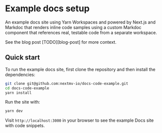 # Example docs setup

An example docs site using Yarn Workspaces and powered by Next.js and Markdoc that renders inline code samples using a custom Markdoc component that references real, testable code from a separate workspace.

See the blog post [TODO][blog-post] for more context.

## Quick start

To run the example docs site, first clone the repository and then install the dependencies:

```bash
git clone git@github.com:nextmv-io/docs-code-example.git
cd docs-code-example
yarn install
```

Run the site with:

```bash
yarn dev
```

Visit `http://localhost:3000` in your browser to see the example Docs site with code snippets.
